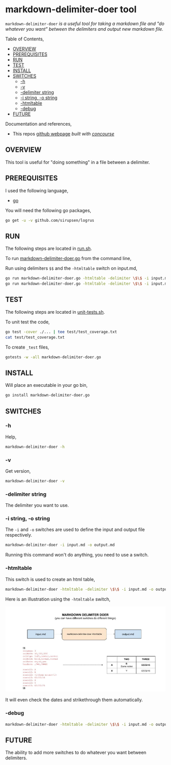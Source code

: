 # markdown-delimiter-doer tool

`markdown-delimiter-doer` _is a useful tool for
taking a markdown file and "do whatever you want" between the delimiters
and output new markdown file._

Table of Contents,

* [OVERVIEW](https://github.com/JeffDeCola/my-go-tools/tree/master/markdown-tools/markdown-delimiter-doer#overview)
* [PREREQUISITES](https://github.com/JeffDeCola/my-go-tools/tree/master/markdown-tools/markdown-delimiter-doer#prerequisites)
* [RUN](https://github.com/JeffDeCola/my-go-tools/tree/master/markdown-tools/markdown-delimiter-doer#run)
* [TEST](https://github.com/JeffDeCola/my-go-tools/tree/master/markdown-tools/markdown-delimiter-doer#test)
* [INSTALL](https://github.com/JeffDeCola/my-go-tools/tree/master/markdown-tools/markdown-delimiter-doer#install)
* [SWITCHES](https://github.com/JeffDeCola/my-go-tools/tree/master/markdown-tools/markdown-delimiter-doer#switches)
  * [-h](https://github.com/JeffDeCola/my-go-tools/tree/master/markdown-tools/markdown-delimiter-doer#-h)
  * [-v](https://github.com/JeffDeCola/my-go-tools/tree/master/markdown-tools/markdown-delimiter-doer#-v)
  * [-delimiter string](https://github.com/JeffDeCola/my-go-tools/tree/master/markdown-tools/markdown-delimiter-doer#-delimiter-string)
  * [-i string, -o string](https://github.com/JeffDeCola/my-go-tools/tree/master/markdown-tools/markdown-delimiter-doer#-i-string--o-string)
  * [-htmltable](https://github.com/JeffDeCola/my-go-tools/tree/master/markdown-tools/markdown-delimiter-doer#-htmltable)
  * [-debug](https://github.com/JeffDeCola/my-go-tools/tree/master/markdown-tools/markdown-delimiter-doer#-debug)
* [FUTURE](https://github.com/JeffDeCola/my-go-tools/tree/master/markdown-tools/markdown-delimiter-doer#future)

Documentation and references,

* This repos
  [github webpage](https://jeffdecola.github.io/my-go-tools/)
  _built with
  [concourse](https://github.com/JeffDeCola/my-go-tools/blob/master/ci-README.md)_

## OVERVIEW

This tool is useful for "doing something" in a file between a delimiter.

## PREREQUISITES

I used the following language,

* [go](https://github.com/JeffDeCola/my-cheat-sheets/tree/master/software/development/languages/go-cheat-sheet)

You will need the following go packages,

```bash
go get -u -v github.com/sirupsen/logrus
```

## RUN

The following steps are located in
[run.sh](https://github.com/JeffDeCola/my-go-tools/blob/master/markdown-tools/markdown-delimiter-doer/run.sh).

To run
[markdown-delimiter-doer.go](https://github.com/JeffDeCola/my-go-tools/blob/master/markdown-tools/markdown-delimiter-doer/markdown-delimiter-doer.go)
from the command line,

Run using delimiters `$$` and the `-htmltable` switch on input.md,

```bash
go run markdown-delimiter-doer.go -htmltable -delimiter \$\$ -i input.md -o output.md
go run markdown-delimiter-doer.go -htmltable -delimiter \$\$ -i input.md -o output.md -debug
```

## TEST

The following steps are located in
[unit-tests.sh](https://github.com/JeffDeCola/my-go-tools/blob/master/markdown-tools/markdown-delimiter-doer/test/unit-tests.sh).

To unit test the code,

```bash
go test -cover ./... | tee test/test_coverage.txt
cat test/test_coverage.txt
```

To create `_test` files,

```bash
gotests -w -all markdown-delimiter-doer.go
```

## INSTALL

Will place an executable in your go bin,

```bash
go install markdown-delimiter-doer.go
```

## SWITCHES

### -h

Help,

```bash
markdown-delimiter-doer -h
```

### -v

Get version,

```bash
markdown-delimiter-doer -v
```

### -delimiter string

The delimiter you want to use.

### -i string, -o string

The `-i` and `-o` switches are used to define the input and output file respectively.

```bash
markdown-delimiter-doer -i input.md -o output.md
```

Running this command won't do anything, you need to use a switch.

### -htmltable

This switch is used to create an html table,

```bash
markdown-delimiter-doer -htmltable -delimiter \$\$ -i input.md -o output.md
```

Here is an illustration using the `-htmltable` switch,

![IMAGE - markdown-delimiter-doer - IMAGE](../../docs/pics/markdown-delimiter-doer.jpg)

It will even check the dates and strikethrough them automatically.

### -debug

```bash
markdown-delimiter-doer -htmltable -delimiter \$\$ -i input.md -o output.md -debug
```

## FUTURE

The ability to add more switches to do whatever you want between delimiters.
